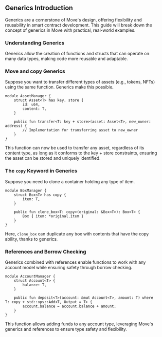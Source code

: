 ## Generics Introduction

Generics are a cornerstone of Move's design, offering flexibility and reusability in smart contract development. This guide will break down the concept of generics in Move with practical, real-world examples.

### Understanding Generics

Generics allow the creation of functions and structs that can operate on many data types, making code more reusable and adaptable.

### Move and copy Generics

Suppose you want to transfer different types of assets (e.g., tokens, NFTs) using the same function. Generics make this possible.

```
module AssetManager {
    struct Asset<T> has key, store {
        id: u64,
        content: T,
    }
​
    public fun transfer<T: key + store>(asset: Asset<T>, new_owner: address) {
        // Implementation for transferring asset to new_owner
    }
}
```

This function can now be used to transfer any asset, regardless of its content type, as long as it conforms to the key + store constraints, ensuring the asset can be stored and uniquely identified.

### The `copy` Keyword in Generics

Suppose you need to clone a container holding any type of item.

```
module BoxManager {
    struct Box<T> has copy {
        item: T,
    }
​
    public fun clone_box<T: copy>(original: &Box<T>): Box<T> {
        Box { item: *original.item }
    }
}
```

Here, `clone_box` can duplicate any box with contents that have the copy ability, thanks to generics.

### References and Borrow Checking

Generics combined with references enable functions to work with any account model while ensuring safety through borrow checking.

```
module AccountManager {
    struct Account<T> {
        balance: T,
    }
​
    public fun deposit<T>(account: &mut Account<T>, amount: T) where T: copy + std::ops::Add<T, Output = T> {
        account.balance = account.balance + amount;
    }
}
```

This function allows adding funds to any account type, leveraging Move's generics and references to ensure type safety and flexibility.

